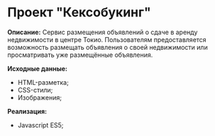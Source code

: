 # Проект "Кексобукинг"

**Описание:** 
Сервис размещения объявлений о сдаче в аренду недвижимости в центре Токио. Пользователям предоставляется возможность размещать объявления о своей недвижимости или просматривать уже размещённые объявления.

**Исходные данные:**
- HTML-разметка;
- CSS-стили;
- Изображения; 

**Реализация:**
- Javascript ES5;
